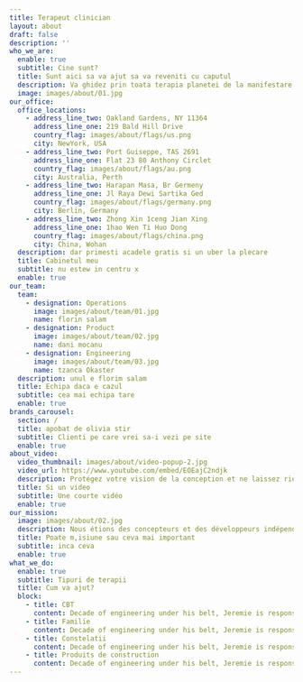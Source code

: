 ```yaml
---
title: Terapeut clinician
layout: about
draft: false
description: ''
who_we_are:
  enable: true
  subtitle: Cine sunt?
  title: Sunt aici sa va ajut sa va reveniti cu caputul
  description: Va ghidez prin toata terapia planetei de la manifestare la melc la CBT si psihedelice
  image: images/about/01.jpg
our_office:
  office_locations:
    - address_line_two: Oakland Gardens, NY 11364
      address_line_one: 219 Bald Hill Drive
      country_flag: images/about/flags/us.png
      city: NewYork, USA
    - address_line_two: Port Guiseppe, TAS 2691
      address_line_one: Flat 23 80 Anthony Circlet
      country_flag: images/about/flags/au.png
      city: Australia, Perth
    - address_line_two: Harapan Masa, Br Germeny
      address_line_one: Jl Raya Dewi Sartika Ged
      country_flag: images/about/flags/germany.png
      city: Berlin, Germany
    - address_line_two: Zhong Xin 1ceng Jian Xing
      address_line_one: 1hao Wen Ti Huo Dong
      country_flag: images/about/flags/china.png
      city: China, Wohan
  description: dar primesti acadele gratis si un uber la plecare
  title: Cabinetul meu
  subtitle: nu estew in centru x
  enable: true
our_team:
  team:
    - designation: Operations
      image: images/about/team/01.jpg
      name: florin salam
    - designation: Product
      image: images/about/team/02.jpg
      name: dani mocanu
    - designation: Engineering
      image: images/about/team/03.jpg
      name: tzanca Okaster
  description: unul e florim salam
  title: Echipa daca e cazul
  subtitle: cea mai echipa tare
  enable: true
brands_carousel:
  section: /
  title: apobat de olivia stir
  subtitle: Clienti pe care vrei sa-i vezi pe site
  enable: true
about_video:
  video_thumbnail: images/about/video-popup-2.jpg
  video_url: https://www.youtube.com/embed/EOEajC2ndjk
  description: Protégez votre vision de la conception et ne laissez rien à l'interprétation avec des recettes d'interaction. Partagez et accédez rapidement à toutes les interactions des membres de votre équipe à l'aide de bibliothèques, garantissant la cohérence tout au long du processus.
  title: Si un video
  subtitle: Une courte vidéo
  enable: true
our_mission:
  image: images/about/02.jpg
  description: Nous étions des concepteurs et des développeurs indépendants, nous trouvant constamment de vagues retours profonds. en laissant une note du morceau de post-it.
  title: Poate m,isiune sau ceva mai important
  subtitle: inca ceva
  enable: true
what_we_do:
  enable: true
  subtitle: Tipuri de terapii
  title: Cum va ajut?
  block:
    - title: CBT
      content: Decade of engineering under his belt, Jeremie is responsible for technical infrastructure and feature development. In Flow, wherever things just work is understanding developing complex systems
    - title: Familie
      content: Decade of engineering under his belt, Jeremie is responsible for technical infrastructure and feature development. In Flow, wherever things just work is understanding developing complex systems
    - title: Constelatii
      content: Decade of engineering under his belt, Jeremie is responsible for technical infrastructure and feature development. In Flow, wherever things just work is understanding developing complex systems
    - title: Produits de construction
      content: Decade of engineering under his belt, Jeremie is responsible for technical infrastructure and feature development. In Flow, wherever things just work is understanding developing complex systems
---
```


